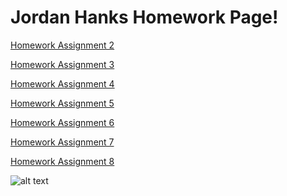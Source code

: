 # Jordan Hanks Homework Page!

[Homework Assignment 2](https://jhanks89.github.io/Homework-Assignment-2/)

[Homework Assignment 3](https://jhanks89.github.io/Homework-Assignment-3/)

[Homework Assignment 4](https://jhanks89.github.io/Homework-Assignment-4/)

[Homework Assignment 5](https://jhanks89.github.io/Homework-Assignment-5/)

[Homework Assignment 6]()

[Homework Assignment 7]()

[Homework Assignment 8]()

![alt text](https://www.looper.com/img/gallery/the-offices-michael-scott-was-almost-a-murderer/intro-1591207215.jpg)























